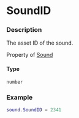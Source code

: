 # SoundID
### Description
The asset ID of the sound.

Property of [Sound](/classes/Sound/)

#### Type
`number`

### Example
```lua
sound.SoundID = 2341
```

